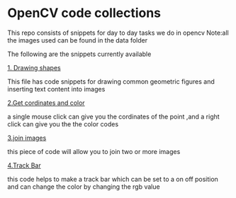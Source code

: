 

# OpenCV code collections

This repo consists of snippets for day to day tasks we do in opencv
Note:all the images used can be found in the data folder

The following are the snippets currently available

 [ 1. Drawing shapes](https://github.com/Starter-Packs/opencv-python/blob/master/drawShapes.py)

This file has code snippets for drawing common geometric figures and inserting text content into images

 [ 2.Get cordinates and color](https://github.com/Starter-Packs/opencv-python/blob/master/mouseClickevents.py)
 
 a single mouse click can give you the cordinates of the point ,and a right click can give you the the color codes
 
 [ 3.join images](https://github.com/Starter-Packs/opencv-python/blob/master/mouseClickevents2.py)
 
 this piece of code will allow you to join two or more images
 
 [ 4.Track Bar](https://github.com/Starter-Packs/opencv-python/blob/master/trackbar.py)
 
 this code helps to make a track bar which can be set to a on off position and can change the color by changing the rgb value
 
 




